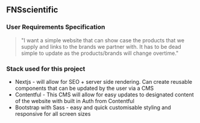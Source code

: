 ## FNSscientific

### User Requirements Specification

> "I want a simple website that can show case the products that we supply and links to the brands we partner with. It has to be dead simple to update as the products/brands will change overtime."

### Stack used for this project

- Nextjs - will allow for SEO + server side rendering. Can create reusable components that can be updated by the user via a CMS
- Contentful - This CMS will allow for easy updates to designated content of the website with built in Auth from Contentful
- Bootstrap with Sass - easy and quick customisable styling and responsive for all screen sizes
